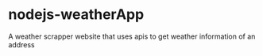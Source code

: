 # nodejs-weatherApp
A weather scrapper website that uses apis to get weather information of an address
